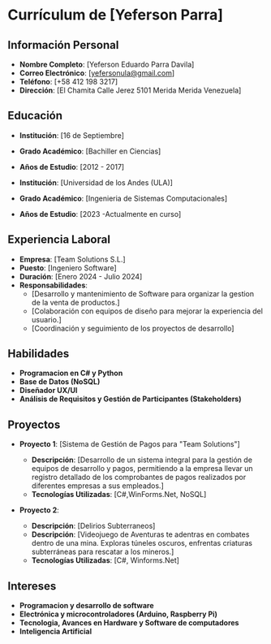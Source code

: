 # Currículum de [Yeferson Parra]

## Información Personal
- **Nombre Completo**: [Yeferson Eduardo Parra Davila]
- **Correo Electrónico**: [yefersonula@gmail.com]
- **Teléfono**: [+58 412 198 3217]
- **Dirección**: [El Chamita Calle Jerez 5101 Merida Merida Venezuela]

## Educación
- **Institución**: [16 de Septiembre]
- **Grado Académico**: [Bachiller en Ciencias]
- **Años de Estudio**: [2012 - 2017]

- **Institución**: [Universidad de los Andes (ULA)]
- **Grado Académico**: [Ingenieria de Sistemas Computacionales]
- **Años de Estudio**: [2023 -Actualmente en curso]


## Experiencia Laboral
- **Empresa**: [Team Solutions S.L.]
- **Puesto**: [Ingeniero Software]
- **Duración**: [Enero 2024 - Julio 2024]
- **Responsabilidades**:
  - [Desarrollo y mantenimiento de Software para organizar la gestion de la venta de productos.]
  - [Colaboración con equipos de diseño para mejorar la experiencia del usuario.]
  - [Coordinación y seguimiento de los proyectos de desarrollo]  

## Habilidades
- **Programacion en C# y Python**
- **Base de Datos (NoSQL)**
- **Diseñador UX/UI**
- **Análisis de Requisitos y Gestión de Participantes (Stakeholders)**

## Proyectos
- **Proyecto 1**: [Sistema de Gestión de Pagos para "Team Solutions"]
  - **Descripción**: [Desarrollo de un sistema integral para la gestión de equipos de desarrollo y pagos, permitiendo a la empresa llevar un registro detallado
    de los comprobantes de pagos realizados por diferentes empresas a sus empleados.]
  - **Tecnologías Utilizadas**: [C#,WinForms.Net, NoSQL]

- **Proyecto 2**: 
  - **Descripción**: [Delirios Subterraneos]
  - **Descripción**: [Videojuego de Aventuras te adentras en combates dentro de una mina. Exploras túneles oscuros, enfrentas criaturas subterráneas para rescatar a los mineros.] 
  - **Tecnologías Utilizadas**: [C#, Winforms.Net]

## Intereses
- **Programacion y desarrollo de software**
- **Electrónica y microcontroladores (Arduino, Raspberry Pi)**
- **Tecnologia, Avances en Hardware y Software de computadores**
- **Inteligencia Artificial**
